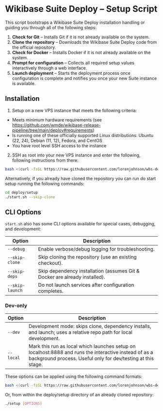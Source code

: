 # Wikibase Suite Deploy – Setup Script

This script bootstraps a Wikibase Suite Deploy installation handling or guiding you through all of the following steps:

1. **Check for Git** – Installs Git if it is not already available on the system.  
2. **Clone the repository** – Downloads the Wikibase Suite Deploy code from the official repository.  
3. **Check for Docker** – Installs Docker if it is not already available on the system.  
4. **Prompt for configuration** – Collects all required setup values interactively through a web interface.  
5. **Launch deployment** – Starts the deployment process once configuration is complete and notifies you once your new Suite instance is available.

## Installation

1. Setup on a new VPS instance that meets the following criteria:

  - Meets minimum hardware requirements (see https://github.com/wmde/wikibase-release-pipeline/tree/main/deploy#requirements)
  - Is running one of these officially supported Linux distributions: Ubuntu (22, 24), Debian (11, 12), Fedora, and CentOS
  - You have root level SSH access to the instance

2. SSH as root into your new VPS instance and enter the following, following instructions from there:

```bash
bash <(curl -fsSL https://raw.githubusercontent.com/lorenjohnson/wbs-deploy-setup/refs/heads/main/start.sh) [OPTIONS]
```

Alternatively, if you already have cloned the repository you can run do start setup running the following commands:

```bash
cd deploy/setup
./start.sh --skip-clone
```

## CLI Options

`start.sh` also has some CLI options available for special cases, debugging, and development:

| Option           | Description |
|------------------|-------------|
| `--debug`        | Enable verbose/debug logging for troubleshooting. |
| `--skip-clone`   | Skip cloning the repository (use an existing checkout). |
| `--skip-deps`    | Skip dependency installation (assumes Git & Docker are already installed). |
| `--skip-launch`  | Do not launch services after configuration completes. |

### Dev-only

| Option           | Description |
|------------------|-------------|
| `--dev`          | Development mode: skips clone, dependency installs, and launch; uses a relative repo path for local development. |
| `--local`        | Mark this run as local which launches setup on localhost:8888 and runs the interactive instead of as a background process. Useful only for dev/testing at this stage.|

These options can be applied using the following command formats:

```bash
bash <(curl -fsSL https://raw.githubusercontent.com/lorenjohnson/wbs-deploy-setup/refs/heads/main/start.sh) [OPTIONS]
```

Or, from within the deploy/setup directory of an already cloned repository:

```bash
./setup [OPTIONS]
```
